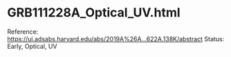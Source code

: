 # GRB111228A_Optical_UV.html

Reference: https://ui.adsabs.harvard.edu/abs/2019A%26A...622A.138K/abstract
Status: Early, Optical, UV